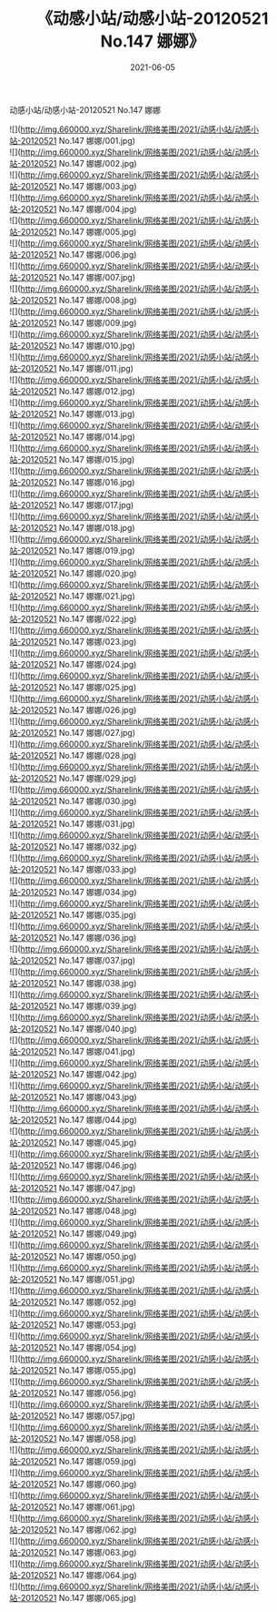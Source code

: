 ﻿---
layout: post
title:  《动感小站/动感小站-20120521 No.147 娜娜》
date:   2021-06-05
img: http://img.660000.xyz/Sharelink/网络美图/2021/动感小站/动感小站-20120521 No.147 娜娜/000.jpg
categories: [美女, 清纯, 唯美]
---

动感小站/动感小站-20120521 No.147 娜娜

 ![](http://img.660000.xyz/Sharelink/网络美图/2021/动感小站/动感小站-20120521 No.147 娜娜/001.jpg) <br>![](http://img.660000.xyz/Sharelink/网络美图/2021/动感小站/动感小站-20120521 No.147 娜娜/002.jpg) <br>![](http://img.660000.xyz/Sharelink/网络美图/2021/动感小站/动感小站-20120521 No.147 娜娜/003.jpg) <br>![](http://img.660000.xyz/Sharelink/网络美图/2021/动感小站/动感小站-20120521 No.147 娜娜/004.jpg) <br>![](http://img.660000.xyz/Sharelink/网络美图/2021/动感小站/动感小站-20120521 No.147 娜娜/005.jpg) <br>![](http://img.660000.xyz/Sharelink/网络美图/2021/动感小站/动感小站-20120521 No.147 娜娜/006.jpg) <br>![](http://img.660000.xyz/Sharelink/网络美图/2021/动感小站/动感小站-20120521 No.147 娜娜/007.jpg) <br>![](http://img.660000.xyz/Sharelink/网络美图/2021/动感小站/动感小站-20120521 No.147 娜娜/008.jpg) <br>![](http://img.660000.xyz/Sharelink/网络美图/2021/动感小站/动感小站-20120521 No.147 娜娜/009.jpg) <br>![](http://img.660000.xyz/Sharelink/网络美图/2021/动感小站/动感小站-20120521 No.147 娜娜/010.jpg) <br>![](http://img.660000.xyz/Sharelink/网络美图/2021/动感小站/动感小站-20120521 No.147 娜娜/011.jpg) <br>![](http://img.660000.xyz/Sharelink/网络美图/2021/动感小站/动感小站-20120521 No.147 娜娜/012.jpg) <br>![](http://img.660000.xyz/Sharelink/网络美图/2021/动感小站/动感小站-20120521 No.147 娜娜/013.jpg) <br>![](http://img.660000.xyz/Sharelink/网络美图/2021/动感小站/动感小站-20120521 No.147 娜娜/014.jpg) <br>![](http://img.660000.xyz/Sharelink/网络美图/2021/动感小站/动感小站-20120521 No.147 娜娜/015.jpg) <br>![](http://img.660000.xyz/Sharelink/网络美图/2021/动感小站/动感小站-20120521 No.147 娜娜/016.jpg) <br>![](http://img.660000.xyz/Sharelink/网络美图/2021/动感小站/动感小站-20120521 No.147 娜娜/017.jpg) <br>![](http://img.660000.xyz/Sharelink/网络美图/2021/动感小站/动感小站-20120521 No.147 娜娜/018.jpg) <br>![](http://img.660000.xyz/Sharelink/网络美图/2021/动感小站/动感小站-20120521 No.147 娜娜/019.jpg) <br>![](http://img.660000.xyz/Sharelink/网络美图/2021/动感小站/动感小站-20120521 No.147 娜娜/020.jpg) <br>![](http://img.660000.xyz/Sharelink/网络美图/2021/动感小站/动感小站-20120521 No.147 娜娜/021.jpg) <br>![](http://img.660000.xyz/Sharelink/网络美图/2021/动感小站/动感小站-20120521 No.147 娜娜/022.jpg) <br>![](http://img.660000.xyz/Sharelink/网络美图/2021/动感小站/动感小站-20120521 No.147 娜娜/023.jpg) <br>![](http://img.660000.xyz/Sharelink/网络美图/2021/动感小站/动感小站-20120521 No.147 娜娜/024.jpg) <br>![](http://img.660000.xyz/Sharelink/网络美图/2021/动感小站/动感小站-20120521 No.147 娜娜/025.jpg) <br>![](http://img.660000.xyz/Sharelink/网络美图/2021/动感小站/动感小站-20120521 No.147 娜娜/026.jpg) <br>![](http://img.660000.xyz/Sharelink/网络美图/2021/动感小站/动感小站-20120521 No.147 娜娜/027.jpg) <br>![](http://img.660000.xyz/Sharelink/网络美图/2021/动感小站/动感小站-20120521 No.147 娜娜/028.jpg) <br>![](http://img.660000.xyz/Sharelink/网络美图/2021/动感小站/动感小站-20120521 No.147 娜娜/029.jpg) <br>![](http://img.660000.xyz/Sharelink/网络美图/2021/动感小站/动感小站-20120521 No.147 娜娜/030.jpg) <br>![](http://img.660000.xyz/Sharelink/网络美图/2021/动感小站/动感小站-20120521 No.147 娜娜/031.jpg) <br>![](http://img.660000.xyz/Sharelink/网络美图/2021/动感小站/动感小站-20120521 No.147 娜娜/032.jpg) <br>![](http://img.660000.xyz/Sharelink/网络美图/2021/动感小站/动感小站-20120521 No.147 娜娜/033.jpg) <br>![](http://img.660000.xyz/Sharelink/网络美图/2021/动感小站/动感小站-20120521 No.147 娜娜/034.jpg) <br>![](http://img.660000.xyz/Sharelink/网络美图/2021/动感小站/动感小站-20120521 No.147 娜娜/035.jpg) <br>![](http://img.660000.xyz/Sharelink/网络美图/2021/动感小站/动感小站-20120521 No.147 娜娜/036.jpg) <br>![](http://img.660000.xyz/Sharelink/网络美图/2021/动感小站/动感小站-20120521 No.147 娜娜/037.jpg) <br>![](http://img.660000.xyz/Sharelink/网络美图/2021/动感小站/动感小站-20120521 No.147 娜娜/038.jpg) <br>![](http://img.660000.xyz/Sharelink/网络美图/2021/动感小站/动感小站-20120521 No.147 娜娜/039.jpg) <br>![](http://img.660000.xyz/Sharelink/网络美图/2021/动感小站/动感小站-20120521 No.147 娜娜/040.jpg) <br>![](http://img.660000.xyz/Sharelink/网络美图/2021/动感小站/动感小站-20120521 No.147 娜娜/041.jpg) <br>![](http://img.660000.xyz/Sharelink/网络美图/2021/动感小站/动感小站-20120521 No.147 娜娜/042.jpg) <br>![](http://img.660000.xyz/Sharelink/网络美图/2021/动感小站/动感小站-20120521 No.147 娜娜/043.jpg) <br>![](http://img.660000.xyz/Sharelink/网络美图/2021/动感小站/动感小站-20120521 No.147 娜娜/044.jpg) <br>![](http://img.660000.xyz/Sharelink/网络美图/2021/动感小站/动感小站-20120521 No.147 娜娜/045.jpg) <br>![](http://img.660000.xyz/Sharelink/网络美图/2021/动感小站/动感小站-20120521 No.147 娜娜/046.jpg) <br>![](http://img.660000.xyz/Sharelink/网络美图/2021/动感小站/动感小站-20120521 No.147 娜娜/047.jpg) <br>![](http://img.660000.xyz/Sharelink/网络美图/2021/动感小站/动感小站-20120521 No.147 娜娜/048.jpg) <br>![](http://img.660000.xyz/Sharelink/网络美图/2021/动感小站/动感小站-20120521 No.147 娜娜/049.jpg) <br>![](http://img.660000.xyz/Sharelink/网络美图/2021/动感小站/动感小站-20120521 No.147 娜娜/050.jpg) <br>![](http://img.660000.xyz/Sharelink/网络美图/2021/动感小站/动感小站-20120521 No.147 娜娜/051.jpg) <br>![](http://img.660000.xyz/Sharelink/网络美图/2021/动感小站/动感小站-20120521 No.147 娜娜/052.jpg) <br>![](http://img.660000.xyz/Sharelink/网络美图/2021/动感小站/动感小站-20120521 No.147 娜娜/053.jpg) <br>![](http://img.660000.xyz/Sharelink/网络美图/2021/动感小站/动感小站-20120521 No.147 娜娜/054.jpg) <br>![](http://img.660000.xyz/Sharelink/网络美图/2021/动感小站/动感小站-20120521 No.147 娜娜/055.jpg) <br>![](http://img.660000.xyz/Sharelink/网络美图/2021/动感小站/动感小站-20120521 No.147 娜娜/056.jpg) <br>![](http://img.660000.xyz/Sharelink/网络美图/2021/动感小站/动感小站-20120521 No.147 娜娜/057.jpg) <br>![](http://img.660000.xyz/Sharelink/网络美图/2021/动感小站/动感小站-20120521 No.147 娜娜/058.jpg) <br>![](http://img.660000.xyz/Sharelink/网络美图/2021/动感小站/动感小站-20120521 No.147 娜娜/059.jpg) <br>![](http://img.660000.xyz/Sharelink/网络美图/2021/动感小站/动感小站-20120521 No.147 娜娜/060.jpg) <br>![](http://img.660000.xyz/Sharelink/网络美图/2021/动感小站/动感小站-20120521 No.147 娜娜/061.jpg) <br>![](http://img.660000.xyz/Sharelink/网络美图/2021/动感小站/动感小站-20120521 No.147 娜娜/062.jpg) <br>![](http://img.660000.xyz/Sharelink/网络美图/2021/动感小站/动感小站-20120521 No.147 娜娜/063.jpg) <br>![](http://img.660000.xyz/Sharelink/网络美图/2021/动感小站/动感小站-20120521 No.147 娜娜/064.jpg) <br>![](http://img.660000.xyz/Sharelink/网络美图/2021/动感小站/动感小站-20120521 No.147 娜娜/065.jpg) <br>